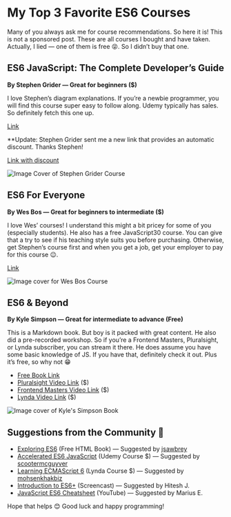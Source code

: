 # My Top 3 Favorite ES6 Courses

Many of you always ask me for course recommendations. So here it is! This is not a sponsored post. These are all courses I bought and have taken. Actually, I lied — one of them is free 😝. So I didn’t buy that one.

## ES6 JavaScript: The Complete Developer’s Guide

**By Stephen Grider — Great for beginners (\$)**

I love Stephen’s diagram explanations. If you’re a newbie programmer, you will find this course super easy to follow along. Udemy typically has sales. So definitely fetch this one up.

[Link](https://www.udemy.com/javascript-es6-tutorial/learn/v4/)

\*\*Update: Stephen Grider sent me a new link that provides an automatic discount. Thanks Stephen!

[Link with discount](https://t.co/VrgdpQEtsc)

![Image Cover of Stephen Grider Course](https://cdn-images-1.medium.com/max/2000/1*Mv4qKpkgxNJPojO_W_WIpA.png)

## ES6 For Everyone

**By Wes Bos — Great for beginners to intermediate (\$)**

I love Wes’ courses! I understand this might a bit pricey for some of you (especially students). He also has a free JavaScript30 course. You can give that a try to see if his teaching style suits you before purchasing. Otherwise, get Stephen’s course first and when you get a job, get your employer to pay for this course 😉.

[Link](https://es6.io/)

![Image cover for Wes Bos Course](https://cdn-images-1.medium.com/max/2000/1*NG-OVvsZQUc5er3xzU4fzQ.png)

## ES6 & Beyond

**By Kyle Simpson — Great for intermediate to advance (Free)**

This is a Markdown book. But boy is it packed with great content. He also did a pre-recorded workshop. So if you’re a Frontend Masters, Pluralsight, or Lynda subscriber, you can stream it there. He does assume you have some basic knowledge of JS. If you have that, definitely check it out. Plus it’s free, so why not 😁

- [Free Book Link](https://github.com/getify/You-Dont-Know-JS/tree/master/es6%20%26%20beyond)
- [Pluralsight Video Link](https://www.pluralsight.com/courses/es6-the-right-parts) (\$)
- [Frontend Masters Video Link](https://frontendmasters.com/courses/es6-right-parts/) (\$)
- [Lynda Video Link](https://www.lynda.com/JavaScript-tutorials/ES6-Right-Parts/604265-2.html) (\$)

![Image cover of Kyle's Simpson Book](https://cdn-images-1.medium.com/max/2000/1*RMyUDBWzNjSDxUuRQG2DDw.png)

## Suggestions from the Community 👏

- [Exploring ES6](http://exploringjs.com/es6/index.html) (Free HTML Book) — Suggested by [jsawbrey](https://twitter.com/jsawbrey/status/1024876795923857408)
- [Accelerated ES6 JavaScript](https://www.udemy.com/es6-bootcamp-next-generation-javascript/) (Udemy Course \$) — Suggested by [scootermcguyver](https://www.instagram.com/scootermcguyver/)
- [Learning ECMAScript 6](https://www.lynda.com/JavaScript-tutorials/Learning-ECMAScript-6/424003-2.html) (Lynda Course \$) — Suggested by [mohsenkhakbiz](https://www.instagram.com/mohsenkhakbiz/)
- [Introduction to ES6+](https://scrimba.com/g/gintrotoes6) (Screencast) — Suggested by Hitesh J.
- [JavaScript ES6 Cheatsheet](https://youtu.be/AfWYO8t7ed4) (YouTube) — Suggested by Marius E.

Hope that helps 😊 Good luck and happy programming!
